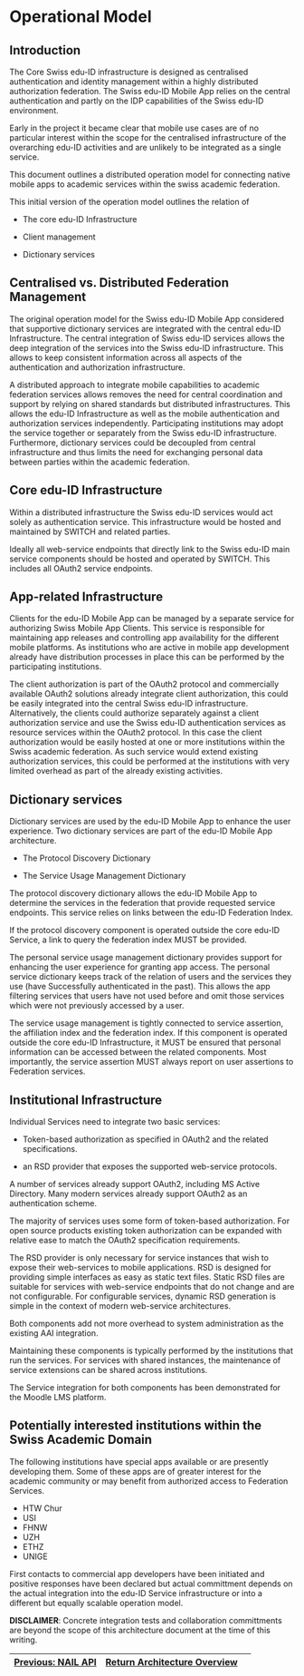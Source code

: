 # Operational Model

## Introduction

The Core Swiss edu-ID infrastructure is designed as centralised authentication and identity management within a highly distributed authorization federation. The Swiss edu-ID Mobile App relies on the central authentication and partly on the IDP capabilities of the Swiss edu-ID environment.

Early in the project it became clear that mobile use cases are of no particular interest within the scope for the centralised infrastructure of the overarching edu-ID activities and are unlikely to be integrated as a single service.

This document outlines a distributed operation model for connecting native mobile apps to academic services within the swiss academic federation.

This initial version of the operation model outlines the relation of

* The core edu-ID Infrastructure

* Client management

* Dictionary services

## Centralised vs. Distributed Federation Management

The original operation model for the Swiss edu-ID Mobile App considered that supportive dictionary services are integrated with the central edu-ID Infrastructure. The central integration of Swiss edu-ID services allows the deep integration of the services into the Swiss edu-ID infrastructure. This allows to keep consistent information across all aspects of the authentication and authorization infrastructure.

A distributed approach to integrate mobile capabilities to academic federation services allows removes the need for central coordination and support by relying on shared standards but distributed infrastructures. This allows the edu-ID Infrastructure as well as the mobile authentication and authorization services independently. Participating institutions may adopt the service together or separately from the Swiss edu-ID infrastructure. Furthermore, dictionary services could be decoupled from central infrastructure and thus limits the need for exchanging personal data between parties within the academic federation.

## Core edu-ID Infrastructure

Within a distributed infrastructure the Swiss edu-ID services would act solely as authentication service. This infrastructure would be hosted and maintained by SWITCH and related parties.

Ideally all web-service endpoints that directly link to the Swiss edu-ID main service components should be hosted and operated by SWITCH. This includes all OAuth2 service endpoints.

## App-related Infrastructure

Clients for the edu-ID Mobile App can be managed by a separate service for authorizing Swiss Mobile App Clients. This service is responsible for maintaining app releases and controlling app availability for the different mobile platforms. As institutions who are active in mobile app development already have distribution processes in place this can be performed by the participating institutions.

The client authorization is part of the OAuth2 protocol and commercially available OAuth2 solutions already integrate client authorization, this could be easily integrated into the central Swiss edu-ID infrastructure. Alternatively, the clients could authorize separately against a client authorization service and use the Swiss edu-ID authentication services as resource services within the OAuth2 protocol. In this case the client authorization would be easily hosted at one or more institutions within the Swiss academic federation. As such service would extend existing authorization services, this could be performed at the institutions with very limited overhead as part of the already existing activities.

## Dictionary services

Dictionary services are used by the edu-ID Mobile App to enhance the user experience. Two dictionary services are part of the edu-ID Mobile App architecture.

* The Protocol Discovery Dictionary

* The Service Usage Management Dictionary

The protocol discovery dictionary allows the edu-ID Mobile App to determine the services in the federation that provide requested service endpoints. This service relies on links between the edu-ID Federation Index.

If the protocol discovery component is operated outside the core edu-ID Service, a link to query the federation index MUST be provided.

The personal service usage management dictionary provides support for enhancing the user experience for granting app access. The personal service dictionary keeps track of the relation of users and the services they use (have Successfully authenticated in the past). This allows the app filtering services that users have not used before and omit those services which were not previously accessed by a user.

The service usage management is tightly connected to service assertion, the affiliation index and the federation index. If this component is operated outside the core edu-ID Infrastructure, it MUST be ensured that personal information can be accessed between the related components. Most importantly, the service assertion MUST always report on user assertions to Federation services.

## Institutional Infrastructure

Individual Services need to integrate two basic services:

* Token-based authorization as specified in OAuth2 and the related specifications.

* an RSD provider that exposes the supported web-service protocols.

A number of services already support OAuth2, including MS Active Directory. Many modern services already support OAuth2 as an authentication scheme.

The majority of services uses some form of token-based authorization. For open source products existing token authorization can be expanded with relative ease to match the OAuth2 specification requirements.

The RSD provider is only necessary for service instances that wish to expose their web-services to mobile applications. RSD is designed for providing simple interfaces as easy as static text files. Static RSD files are suitable for services with web-service endpoints that do not change and are not configurable. For configurable services, dynamic RSD generation is simple in the context of modern web-service architectures.

Both components add not more overhead to system administration as the existing AAI integration.

Maintaining these components is typically performed by the institutions that run the services. For services with shared instances, the maintenance of service extensions can be shared across institutions.

The Service integration for both components has been demonstrated for the Moodle LMS platform.


## Potentially interested institutions within the Swiss Academic Domain

The following institutions have special apps available or are presently developing them. Some of these apps are of greater interest for the academic community or may benefit from authorized access to Federation Services.

* HTW Chur
* USI
* FHNW
* UZH
* ETHZ
* UNIGE

First contacts to commercial app developers have been initiated and positive responses have been declared but actual committment depends on the actual integration into the edu-ID Service infrastructure or into a different but equally scalable operation model.

__DISCLAIMER__: Concrete integration tests and collaboration committments are beyond the scope of this architecture document at the time of this writing.

| [Previous: NAIL API](40-nail-api.md) | [Return Architecture Overview](00-overview.md) | |
| :---- | :----: | ----: |
